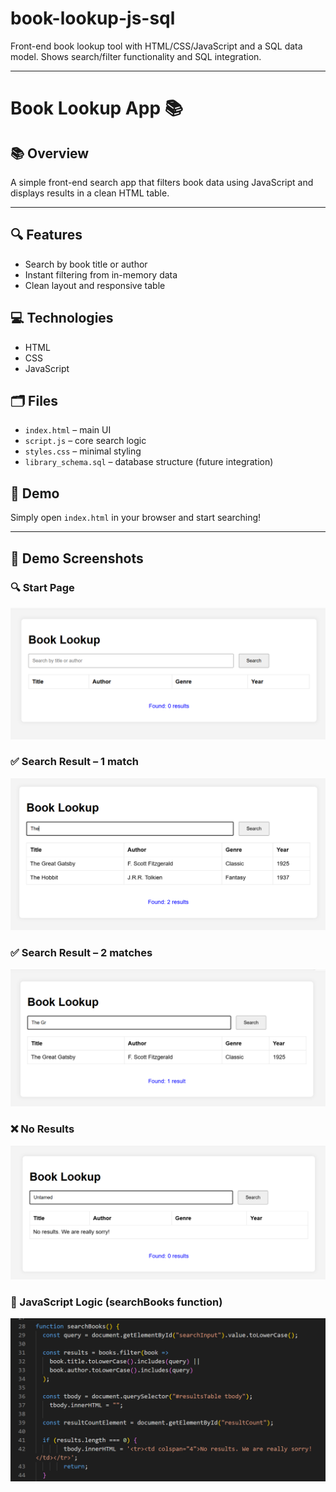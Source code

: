# book-lookup-js-sql

Front-end book lookup tool with HTML/CSS/JavaScript and a SQL data model. Shows search/filter functionality and SQL integration.

------

# Book Lookup App 📚

## 📚 Overview
A simple front-end search app that filters book data using JavaScript and displays results in a clean HTML table.

-----

## 🔍 Features
- Search by book title or author
- Instant filtering from in-memory data
- Clean layout and responsive table

## 💻 Technologies
- HTML
- CSS
- JavaScript

## 🗂️ Files
- `index.html` – main UI
- `script.js` – core search logic
- `styles.css` – minimal styling
- `library_schema.sql` – database structure (future integration)

## 🚀 Demo
Simply open `index.html` in your browser and start searching!


------


## 📸 Demo Screenshots

### 🔍 Start Page
![Start page](./screenshots/1.png)

### ✅ Search Result – 1 match
![One result](./screenshots/2.png)

### ✅ Search Result – 2 matches
![Two results](./screenshots/3.png)

### ❌ No Results
![No result](./screenshots/4.png)

### 🧠 JavaScript Logic (searchBooks function)
![Code screenshot](./screenshots/5.png)
